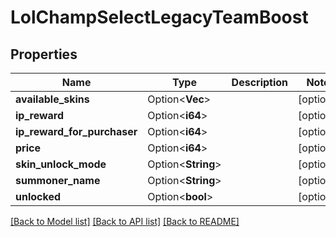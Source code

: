 # LolChampSelectLegacyTeamBoost

## Properties

Name | Type | Description | Notes
------------ | ------------- | ------------- | -------------
**available_skins** | Option<**Vec<i64>**> |  | [optional]
**ip_reward** | Option<**i64**> |  | [optional]
**ip_reward_for_purchaser** | Option<**i64**> |  | [optional]
**price** | Option<**i64**> |  | [optional]
**skin_unlock_mode** | Option<**String**> |  | [optional]
**summoner_name** | Option<**String**> |  | [optional]
**unlocked** | Option<**bool**> |  | [optional]

[[Back to Model list]](../README.md#documentation-for-models) [[Back to API list]](../README.md#documentation-for-api-endpoints) [[Back to README]](../README.md)


